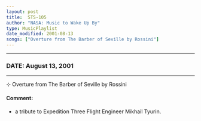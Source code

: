 ```yaml
---
layout: post
title:  STS-105
author: "NASA: Music to Wake Up By"
type: MusicPlaylist
date_modified: 2001-08-13
songs: ["Overture from The Barber of Seville by Rossini"]
---
```


----
### DATE: August 13, 2001
----
⊹ Overture from The Barber of Seville by Rossini

#### Comment:
* a tribute to Expedition Three Flight Engineer Mikhail Tyurin.



<br/>
<center>
	<a target="_blank"
	   href="https://twitter.com/intent/tweet?hashtags=Space,NASA,Playlist,NASAWakeupCalls,SpaceProgram&text={{ page.author}}, '{{ page.songs.first }}' {{ page.title }}, {{ page.date | date: '%B %d, %Y' }}. {{ site.url }}{{ page.url }} @nasawakeupcalls">
	   <i class="fab fa-twitter" alt="Tweet this page" style="font-size: 1.3em;"></i>
	</a>
	&nbsp; 	<i class="fas fa-user-astronaut" style="font-size: 1.5em;"></i> &nbsp;
    <a type="amzn" search="'Overture from The Barber of Seville by Rossini'" category="popular music">
        <i class="fab fa-amazon" style="font-size: 1.3em;"></i>
    </a>
</center>

